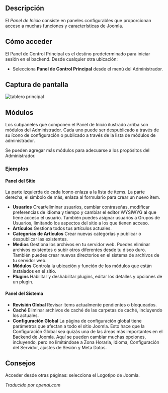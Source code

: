 <!-- Filename: Help4.x:Site_Control_Panel  / Display title: Tableau de Bord d'Accueil -->

## Descripción

El *Panel de Inicio* consiste en paneles configurables que proporcionan acceso a muchas funciones y características de Joomla.

## Cómo acceder

El Panel de Control Principal es el destino predeterminado para iniciar sesión en el backend. Desde cualquier otra ubicación:
* Selecciona **Panel de Control Principal** desde el menú del Administrador.

## Captura de pantalla

![tablero principal](../../../es/images/site/home-dashboard.png)

## Módulos

Los subpaneles que componen el Panel de Inicio ilustrado arriba son
módulos del Administrador. Cada uno puede ser despublicado a través de su ícono de configuración o publicado a través de la lista de módulos de administrador.

Se pueden agregar más módulos para adecuarse a los propósitos del Administrador.

### Ejemplos

#### Panel del Sitio

La parte izquierda de cada ícono enlaza a la lista de ítems. La parte derecha, el símbolo de más, enlaza al formulario para crear un nuevo ítem.

- **Usuarios**
  Crear/eliminar usuarios, cambiar contraseñas, modificar preferencias de idioma y tiempo y cambiar el editor WYSIWYG al que tiene acceso el usuario. También puedes asignar usuarios a Grupos de Usuarios, limitando los aspectos del sitio a los que tienen acceso.
- **Artículos**
  Gestiona todos tus artículos actuales.
- **Categorías de Artículos**
  Crear nuevas categorías y publicar o despublicar las existentes.
- **Medios**
  Gestiona los archivos en tu servidor web. Puedes eliminar archivos existentes o subir otros diferentes desde tu disco duro. También puedes crear nuevos directorios en el sistema de archivos de tu servidor web.
- **Módulos**
  Controla la ubicación y función de los módulos que están instalados en el sitio.
- **Plugins**
  Habilitar y deshabilitar plugins, editar los detalles y opciones de un plugin.

#### Panel del Sistema

- **Revisión Global**
  Revisar ítems actualmente pendientes o bloqueados.
- **Caché**
  Eliminar archivos de caché de las carpetas de caché, incluyendo los actuales.
- **Configuración Global**
  La página de configuración global tiene parámetros que afectan a todo el sitio Joomla. Esto hace que la Configuración Global sea quizás una de las áreas más importantes en el Backend de Joomla. Aquí se pueden cambiar muchas opciones, incluyendo, pero no limitándose a Zona Horaria, Idioma, Configuración del Servidor, ajustes de Sesión y Meta Datos.

## Consejos

Acceder desde otras páginas: selecciona el Logotipo de Joomla.

*Traducido por openai.com*

